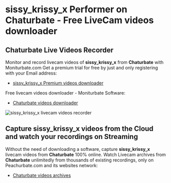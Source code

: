 # sissy_krissy_x Performer on Chaturbate - Free LiveCam videos downloader

## Chaturbate Live Videos Recorder

Monitor and record livecam videos of **sissy_krissy_x** from **Chaturbate** with Moniturbate.com
Get a premium trial for free by just and only registering with your Email address:
* [sissy_krissy_x Premium videos downloader](https://moniturbate.com/request-demo-licence-key.html)

Free livecam videos downloader - Moniturbate Software:
* [Chaturbate videos downloader](https://moniturbate.com/moniturbate-download-software.html)

![sissy_krissy_x livecam videos recorder](https://peachurnet.com/templates/moniturbate-software.png)


## Capture sissy_krissy_x videos from the Cloud and watch your recordings on Streaming

Without the need of downloading a software, capture **sissy_krissy_x** livecam videos from **Chaturbate** 100% online.
Watch Livecam archives from **Chaturbate** unlimitedly from thousands of existing recordings, only on Peachurbate.com and its websites network:
* [Chaturbate videos archives](https://peachurnet.com/)